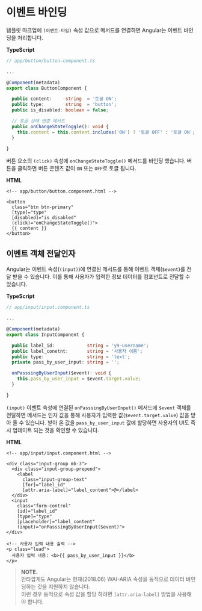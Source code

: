 # 이벤트 바인딩

템플릿 마크업에 `(이벤트-타입)` 속성 값으로 메서드를 연결하면 Angular는 이벤트 바인딩을 처리합니다.

**TypeScript**

```typescript
// app/button/button.component.ts

...

@Component(metadata)
export class ButtonComponent {

  public content:     string  = '토글 ON';
  public type:        string  = 'button';
  public is_disabled: boolean = false;

  // 토글 상태 변경 메서드
  public onChangeStateToggle(): void {
    this.content = this.content.includes('ON') ? '토글 OFF' : '토글 ON';
  }

}
```

버튼 요소의 `(click)` 속성에 `onChangeStateToggle()` 메서드를 바인딩 했습니다. 버튼을 클릭하면 버튼 콘텐츠 값이 `ON` 또는 `OFF`로 토글 됩니다.

**HTML**

```markup
<!-- app/button/button.component.html -->

<button
  class="btn btn-primary"
  [type]="type"
  [disabled]="is_disabled"
  (click)="onChangeStateToggle()">
  {{ content }}
</button>
```

## 이벤트 객체 전달인자

Angular는 이벤트 속성\(`(input)`\)에 연결된 메서드를 통해 이벤트 객체\(`$event`\)를 전달 받을 수 있습니다. 이를 통해 사용자가 입력한 정보 데이터를 컴포넌트로 전달할 수 있습니다.

**TypeScript**

```typescript
// app/input/input.component.ts

...

@Component(metadata)
export class InputComponent {

  public label_id:            string = 'y9-username';
  public label_conetnt:       string = '사용자 이름';
  public type:                string = 'text';
  private pass_by_user_input: string = '';

  onPasssingByUserInput($event): void {
    this.pass_by_user_input = $event.target.value;
  }

}
```

`(input)` 이벤트 속성에 연결된 `onPasssingByUserInput()` 메서드에 `$event` 객체를 전달하면 메서드는 인자 값을 통해 사용자가 입력한 값\(`$event.target.value`\) 값을 받아 올 수 있습니다. 받아 온 값을 `pass_by_user_input` 값에 할당하면 사용자의 UI도 즉시 업데이트 되는 것을 확인할 수 있습니다.

**HTML**

```markup
<!-- app/input/input.component.html -->

<div class="input-group mb-3">
  <div class="input-group-prepend">
    <label
      class="input-group-text"
      [for]="label_id"
      [attr.aria-label]="label_content">@</label>
  </div>
  <input
    class="form-control"
    [id]="label_id"
    [type]="type"
    [placeholder]="label_content"
    (input)="onPasssingByUserInput($event)">
</div>

<!-- 사용자 입력 내용 출력 -->
<p class="lead">
  사용자 입력 내용: <b>{{ pass_by_user_input }}</b>
</p>
```

> **NOTE.**  
>  안타깝게도 Angular는 현재\(2018.06\) WAI-ARIA 속성을 동적으로 데이터 바인딩하는 것을 지원하지 않습니다.  
>  이런 경우 동적으로 속성 값을 할당 하려면 `[attr.aria-label]` 방법을 사용해야 합니다.

